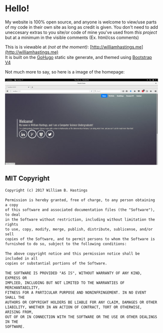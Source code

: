 Hello!
======

My website is 100% open source, and anyone is welcome to view/use parts of my code in their own site as long as credit is given. You don't need to add uneccesary extras to you site/or code of mine you've used from _this project_ but at a minimum in the visible comments (Ex. html/css comments)  
  
  
This is is viewable at _(not at the moment)_: [http://williamhastings.me](http://williamhastings.me)  
It is built on the [GoHugo](http://gohugo.io/) static site generate, and themed using [Bootstrap V4](https://getbootstrap.com/)  

Not much more to say, so here is a image of the homepage:  
  
![logo](screengrab.png)
  
  
  
  
  
MIT Copyright
------
```
Copyright (c) 2017 William B. Hastings

Permission is hereby granted, free of charge, to any person obtaining a copy
of this software and associated documentation files (the "Software"), to deal
in the Software without restriction, including without limitation the rights
to use, copy, modify, merge, publish, distribute, sublicense, and/or sell
copies of the Software, and to permit persons to whom the Software is
furnished to do so, subject to the following conditions:

The above copyright notice and this permission notice shall be included in all
copies or substantial portions of the Software.

THE SOFTWARE IS PROVIDED "AS IS", WITHOUT WARRANTY OF ANY KIND, EXPRESS OR
IMPLIED, INCLUDING BUT NOT LIMITED TO THE WARRANTIES OF MERCHANTABILITY,
FITNESS FOR A PARTICULAR PURPOSE AND NONINFRINGEMENT. IN NO EVENT SHALL THE
AUTHORS OR COPYRIGHT HOLDERS BE LIABLE FOR ANY CLAIM, DAMAGES OR OTHER
LIABILITY, WHETHER IN AN ACTION OF CONTRACT, TORT OR OTHERWISE, ARISING FROM,
OUT OF OR IN CONNECTION WITH THE SOFTWARE OR THE USE OR OTHER DEALINGS IN THE
SOFTWARE.
```
